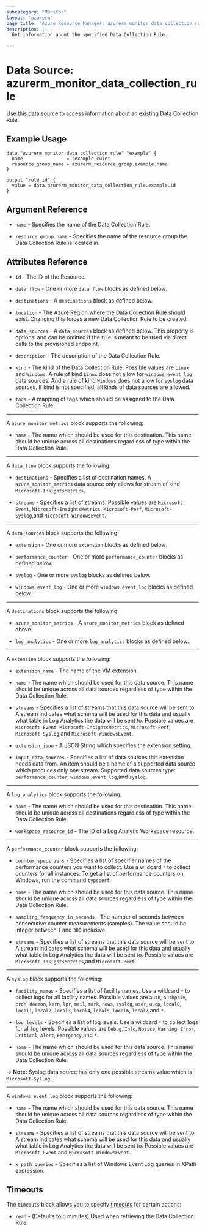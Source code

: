 ```yaml
---
subcategory: "Monitor"
layout: "azurerm"
page_title: "Azure Resource Manager: azurerm_monitor_data_collection_rule"
description: |-
  Get information about the specified Data Collection Rule.

---
```


# Data Source: azurerm_monitor_data_collection_rule

Use this data source to access information about an existing Data Collection Rule.

## Example Usage

```hcl
data "azurerm_monitor_data_collection_rule" "example" {
  name                = "example-rule"
  resource_group_name = azurerm_resource_group.example.name
}

output "rule_id" {
  value = data.azurerm_monitor_data_collection_rule.example.id
}
```

## Argument Reference

* `name` - Specifies the name of the Data Collection Rule.

* `resource_group_name` - Specifies the name of the resource group the Data Collection Rule is located in.

## Attributes Reference

* `id` - The ID of the Resource.

* `data_flow` - One or more `data_flow` blocks as defined below.

* `destinations` - A `destinations` block as defined below.

* `location` - The Azure Region where the Data Collection Rule should exist. Changing this forces a new Data Collection Rule to be created.

* `data_sources` - A `data_sources` block as defined below. This property is optional and can be omitted if the rule is meant to be used via direct calls to the provisioned endpoint.

* `description` - The description of the Data Collection Rule.

* `kind` - The kind of the Data Collection Rule. Possible values are `Linux` and `Windows`. A rule of kind `Linux` does not allow for `windows_event_log` data sources. And a rule of kind `Windows` does not allow for `syslog` data sources. If kind is not specified, all kinds of data sources are allowed.

* `tags` - A mapping of tags which should be assigned to the Data Collection Rule.

---

A `azure_monitor_metrics` block supports the following:

* `name` - The name which should be used for this destination. This name should be unique across all destinations regardless of type within the Data Collection Rule.

---

A `data_flow` block supports the following:

* `destinations` - Specifies a list of destination names. A `azure_monitor_metrics` data source only allows for stream of kind `Microsoft-InsightsMetrics`.

* `streams` - Specifies a list of streams. Possible values are `Microsoft-Event`, `Microsoft-InsightsMetrics`, `Microsoft-Perf`, `Microsoft-Syslog`,and `Microsoft-WindowsEvent`.

---

A `data_sources` block supports the following:

* `extension` - One or more `extension` blocks as defined below.

* `performance_counter` - One or more `performance_counter` blocks as defined below.

* `syslog` - One or more `syslog` blocks as defined below.

* `windows_event_log` - One or more `windows_event_log` blocks as defined below.

---

A `destinations` block supports the following:

* `azure_monitor_metrics` - A `azure_monitor_metrics` block as defined above.

* `log_analytics` - One or more `log_analytics` blocks as defined below.

---

A `extension` block supports the following:

* `extension_name` - The name of the VM extension.

* `name` - The name which should be used for this data source. This name should be unique across all data sources regardless of type within the Data Collection Rule.

* `streams` - Specifies a list of streams that this data source will be sent to. A stream indicates what schema will be used for this data and usually what table in Log Analytics the data will be sent to. Possible values are `Microsoft-Event`, `Microsoft-InsightsMetrics`, `Microsoft-Perf`, `Microsoft-Syslog`,and `Microsoft-WindowsEvent`.

* `extension_json` - A JSON String which specifies the extension setting.

* `input_data_sources` - Specifies a list of data sources this extension needs data from. An item should be a name of a supported data source which produces only one stream. Supported data sources type: `performance_counter`, `windows_event_log`,and `syslog`.

---

A `log_analytics` block supports the following:

* `name` - The name which should be used for this destination. This name should be unique across all destinations regardless of type within the Data Collection Rule.

* `workspace_resource_id` - The ID of a Log Analytic Workspace resource.

---

A `performance_counter` block supports the following:

* `counter_specifiers` - Specifies a list of specifier names of the performance counters you want to collect. Use a wildcard `*` to collect counters for all instances. To get a list of performance counters on Windows, run the command `typeperf`.

* `name` - The name which should be used for this data source. This name should be unique across all data sources regardless of type within the Data Collection Rule.

* `sampling_frequency_in_seconds` - The number of seconds between consecutive counter measurements (samples). The value should be integer between `1` and `300` inclusive.

* `streams` - Specifies a list of streams that this data source will be sent to. A stream indicates what schema will be used for this data and usually what table in Log Analytics the data will be sent to. Possible values are `Microsoft-InsightsMetrics`,and `Microsoft-Perf`.

---

A `syslog` block supports the following:

* `facility_names` - Specifies a list of facility names. Use a wildcard `*` to collect logs for all facility names. Possible values are `auth`, `authpriv`, `cron`, `daemon`, `kern`, `lpr`, `mail`, `mark`, `news`, `syslog`, `user`, `uucp`, `local0`, `local1`, `local2`, `local3`, `local4`, `local5`, `local6`, `local7`,and `*`.

* `log_levels` - Specifies a list of log levels. Use a wildcard `*` to collect logs for all log levels. Possible values are `Debug`,  `Info`, `Notice`, `Warning`, `Error`, `Critical`, `Alert`, `Emergency`,and `*`.

* `name` - The name which should be used for this data source. This name should be unique across all data sources regardless of type within the Data Collection Rule.

-> **Note:** Syslog data source has only one possible streams value which is `Microsoft-Syslog`.

---

A `windows_event_log` block supports the following:

* `name` - The name which should be used for this data source. This name should be unique across all data sources regardless of type within the Data Collection Rule.

* `streams` - Specifies a list of streams that this data source will be sent to. A stream indicates what schema will be used for this data and usually what table in Log Analytics the data will be sent to. Possible values are `Microsoft-Event`,and `Microsoft-WindowsEvent`.

* `x_path_queries` - Specifies a list of Windows Event Log queries in XPath expression.

## Timeouts

The `timeouts` block allows you to specify [timeouts](https://www.terraform.io/language/resources/syntax#operation-timeouts) for certain actions:

* `read` - (Defaults to 5 minutes) Used when retrieving the Data Collection Rule.
